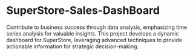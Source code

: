 # SuperStore-Sales-DashBoard
Contribute to business success through data analysis, emphasizing time series analysis for valuable insights. This project develops a dynamic dashboard for SuperStore, leveraging advanced techniques to provide actionable information for strategic decision-making.
